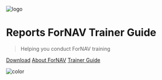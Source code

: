 <!-- _coverpage.md -->

![logo](https://www.fornav.com/wp-content/uploads/2015/07/Logo_Microsoft-Dynamics-365-Business-Central.png)

# Reports ForNAV Trainer Guide
> Helping you conduct ForNAV training

[Download](https://www.fornav.com/download/)
[About ForNAV](https://www.fornav.com/)
[Trainer Guide](readme.md)

<!-- background color -->

![color](#FFFFFF)